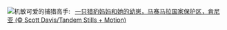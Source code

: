 ![](https://www.bing.com/th?id=OHR.CheetahDay_ZH-CN5114530695_UHD.jpg&w=1000)机敏可爱的捕猎高手:&nbsp;&ensp;[一只猎豹妈妈和她的幼崽，马赛马拉国家保护区，肯尼亚 (© Scott Davis/Tandem Stills + Motion)](https://www.bing.com/th?id=OHR.CheetahDay_ZH-CN5114530695_UHD.jpg)
<br><br/>

